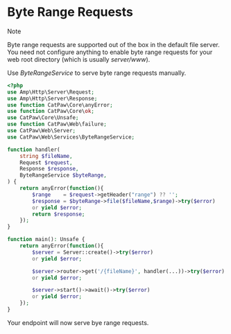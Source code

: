 # Byte Range Requests

> [!NOTE]
> Byte range requests are supported out of the box in the default file server.\
> You need not configure anything to enable byte range requests for your web root directory (which is
> usually _server/www_).

Use _ByteRangeService_ to serve byte range requests manually.

```php
<?php
use Amp\Http\Server\Request;
use Amp\Http\Server\Response;
use function CatPaw\Core\anyError;
use function CatPaw\Core\ok;
use CatPaw\Core\Unsafe;
use function CatPaw\Web\failure;
use CatPaw\Web\Server;
use CatPaw\Web\Services\ByteRangeService;

function handler(
    string $fileName,
    Request $request,
    Response $response,
    ByteRangeService $byteRange,
) {
    return anyError(function(){
        $range    = $request->getHeader("range") ?? '';
        $response = $byteRange->file($fileName,$range)->try($error)
        or yield $error;
        return $response;
    });
}

function main(): Unsafe {
    return anyError(function(){
        $server = Server::create()->try($error)
        or yield $error;

        $server->router->get('/{fileName}', handler(...))->try($error)
        or yield $error;

        $server->start()->await()->try($error)
        or yield $error;
    });
}
```

Your endpoint will now serve bye range requests.
